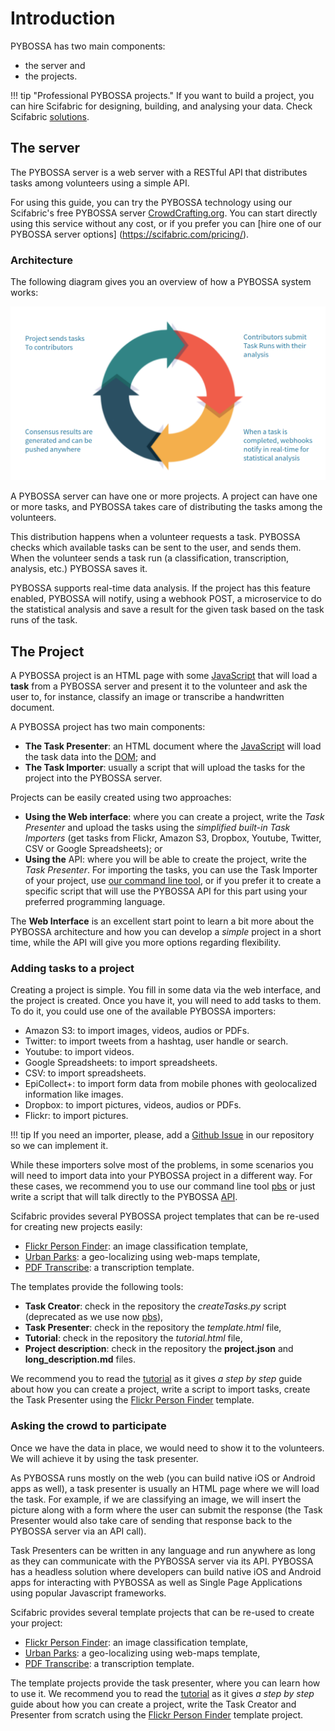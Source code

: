 # Introduction

PYBOSSA has two main components:

- the server and
- the projects.

!!! tip "Professional PYBOSSA projects."
    If you want to build a project, you can hire Scifabric for designing,
    building, and analysing your data. Check Scifabric [solutions](https://scifabric.com/pricing/).

## The server

The PYBOSSA server is a web server with a RESTful API that
distributes tasks among volunteers using a simple API.

For using this guide, you can try the PYBOSSA technology using our Scifabric's free PYBOSSA server [CrowdCrafting.org](http://crowdcrafting.org). You can start directly using this service without any cost, or if you prefer you can [hire one of our PYBOSSA server options] (https://scifabric.com/pricing/).

### Architecture

The following diagram gives you an overview of how a PYBOSSA system works:

![PYBOSSA overview](/images/overview.png)

A PYBOSSA server can have one or more projects. A project can have one or more tasks, and PYBOSSA takes care of distributing the tasks among the volunteers.

This distribution happens when a volunteer requests a task. PYBOSSA checks which available tasks can be sent to the user, and sends them. When the volunteer sends a task run (a classification, transcription, analysis, etc.) PYBOSSA saves it.

PYBOSSA supports real-time data analysis. If the project has this feature enabled, PYBOSSA will notify, using a webhook POST, a microservice to do the statistical analysis and save a result for the given task based on the task runs of the task.

## The Project

A PYBOSSA project is an HTML page with some [JavaScript](http://en.wikipedia.org/wiki/JavaScript) that will load a **task** from a PYBOSSA server and present it to the volunteer and ask
the user to, for instance, classify an image or transcribe a handwritten document.

A PYBOSSA project has two main components:

- **The Task Presenter**: an HTML document where the
  [JavaScript](http://en.wikipedia.org/wiki/JavaScript) will load the
  task data into the [DOM](http://en.wikipedia.org/wiki/Document_Object_Model); and
- **The Task Importer**: usually a script that will upload the tasks for the project into the PYBOSSA server.

Projects can be easily created using two approaches:

- **Using the Web interface**: where you can create a project, write
  the *Task Presenter* and upload the tasks using the *simplified
  built-in Task Importers* (get tasks from Flickr, Amazon S3, Dropbox, Youtube, Twitter, CSV or Google Spreadsheets); or
- **Using the** API: where you will be able to create the project,
  write the *Task Presenter*. For importing the tasks, you can use the Task  Importer of your project, use [our command line tool](pbs.md), or if you prefer it to create a specific script that will use the PYBOSSA API for this part using your preferred programming language.

The **Web Interface** is an excellent start point to learn a bit more about the PYBOSSA architecture and how you can develop a *simple* project in a short time, while the API will give you more options regarding flexibility.

### Adding tasks to a project
Creating a project is simple. You fill in some data via the web interface, and the project is created. Once you have it, you will need to add tasks to them. To do it, you could use one of the available PYBOSSA importers:

- Amazon S3: to import images, videos, audios or PDFs.
- Twitter: to import tweets from a hashtag, user handle or search.
- Youtube: to import videos.
- Google Spreadsheets: to import spreadsheets.
- CSV: to import spreadsheets.
- EpiCollect+: to import form data from mobile phones with geolocalized information like images.
- Dropbox: to import pictures, videos, audios or PDFs.
- Flickr: to import pictures.

!!! tip
     If you need an importer, please, add a [Github Issue](https://github.com/Scifabric/pybossa) in our repository so we can implement it.

While these importers solve most of the problems, in some scenarios you will need to import data into your PYBOSSA project in a different way. For these cases, we recommend you to use our command line tool [pbs](pbs.md) or just write a script that will talk directly to the PYBOSSA [API](api.md).

Scifabric provides several PYBOSSA project templates that can be re-used for creating new projects easily:

- [Flickr Person Finder](https://github.com/Scifabric/app-flickrperson): an image classification template,
- [Urban Parks](https://github.com/Scifabric/app-geocoding): a geo-localizing using web-maps template,
- [PDF Transcribe](https://github.com/Scifabric/pdftranscribe): a transcription template.

The templates provide the following tools:

- **Task Creator**: check in the repository the *createTasks.py*
  script (deprecated as we use now [pbs](pbs.md)),
- **Task Presenter**: check in the repository the *template.html*
  file,
- **Tutorial**: check in the repository the *tutorial.html* file,
- **Project description**: check in the repository the **project.json**
  and **long_description.md** files.

We recommend you to read the [tutorial](tutorial.md) as it gives *a step by step* guide about how you can create a project, write a script to import tasks, create the Task Presenter using the [Flickr Person Finder](https://github.com/Scifabric/app-flickrperson) template.

### Asking the crowd to participate
Once we have the data in place, we would need to show it to the volunteers. We will achieve it by using the task presenter.

As PYBOSSA runs mostly on the web (you can build native iOS or Android apps as well), a task presenter is usually an HTML page where we will load the task. For example, if we are classifying an image,  we will insert the picture along with a form where the user can submit the response (the Task Presenter would also take care of sending that response back to the PYBOSSA server via an API call).

Task Presenters can be written in any language and run anywhere as long as they can communicate with the PYBOSSA server via its API. PYBOSSA has a headless solution where developers can build native iOS and Android apps for interacting with PYBOSSA as well as Single Page Applications using popular Javascript frameworks.

Scifabric provides several template projects that can be re-used to create your project:

- [Flickr Person   Finder](https://github.com/Scifabric/app-flickrperson): an image classification template,
- [Urban Parks](https://github.com/Scifabric/app-geocoding): a
  geo-localizing using web-maps template,
- [PDF Transcribe](https://github.com/Scifabric/pdftranscribe): a
  transcription template.

The template projects provide the task presenter, where you can learn how to use it. We recommend you to read the [tutorial](tutorial.md) as it gives *a step by step* guide about how you can create a project, write the Task Creator and Presenter from scratch using the [Flickr Person Finder](https://github.com/Scifabric/app-flickrperson) template project.


